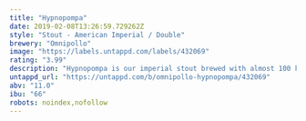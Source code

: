 ```yaml
---
title: "Hypnopompa"
date: 2019-02-08T13:26:59.729262Z
style: "Stout - American Imperial / Double"
brewery: "Omnipollo"
image: "https://labels.untappd.com/labels/432069"
rating: "3.99"
description: "Hypnopompa is our imperial stout brewed with almost 100 kilos of marshmallows and Tahitian vanilla beans (the size of cigars). Low carbonation and boiled a bit extra for good measure, this is a beer strictly for the stout inclined.  Drink now or age for many years.  Bourbon barrel aged edition comes with a gold cap.  Cognac (Grönstedts) barrel aged edition comes with a green sticker."
untappd_url: "https://untappd.com/b/omnipollo-hypnopompa/432069"
abv: "11.0"
ibu: "66"
robots: noindex,nofollow
---
```

